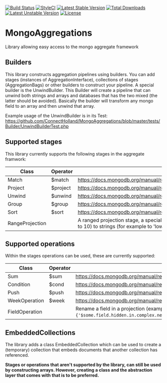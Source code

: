 [![Build Status](https://travis-ci.org/ConnectHolland/MongoAggregations.svg?branch=master)](https://travis-ci.org/ConnectHolland/MongoAggregations)
[![StyleCI](https://styleci.io/repos/45597310/shield)](https://styleci.io/repos/45597310)
[![Latest Stable Version](https://poser.pugx.org/connectholland/mongo-aggregations/v/stable)](https://packagist.org/packages/connectholland/mongo-aggregations) [![Total Downloads](https://poser.pugx.org/connectholland/mongo-aggregations/downloads)](https://packagist.org/packages/connectholland/mongo-aggregations) [![Latest Unstable Version](https://poser.pugx.org/connectholland/mongo-aggregations/v/unstable)](https://packagist.org/packages/connectholland/mongo-aggregations) [![License](https://poser.pugx.org/connectholland/mongo-aggregations/license)](https://packagist.org/packages/connectholland/mongo-aggregations)

# MongoAggregations
Library allowing easy access to the mongo aggregate framework

## Builders
This library constructs aggregation pipelines using builders. You can add stages (instances of AggregationInterface), collections of stages (AggregationBags) or other builders to construct your pipeline. A special builder is the UnwindBuilder. This Builder will create a pipeline that can unwind both strings and arrays and databases that has the two mixed (the latter should be avoided). Basically the builder will transform any mongo field to an array and then unwind that array.

Example usage of the UnwindBuilder is in its Test: https://github.com/ConnectHolland/MongoAggregations/blob/master/tests/Builder/UnwindBuilderTest.php

## Supported stages
This library currently supports the following stages in the aggregate framwork:

| Class | Operator | Description |
|-------|----------|-------------|
|Match|$match| https://docs.mongodb.org/manual/reference/operator/aggregation/match/#pipe._S_match|
|Project|$project| https://docs.mongodb.org/manual/reference/operator/aggregation/project/#pipe._S_project|
|Unwind|$unwind| https://docs.mongodb.org/manual/reference/operator/aggregation/unwind/#pipe._S_unwind|
|Group|$group| https://docs.mongodb.org/manual/reference/operator/aggregation/group/#pipe._S_group|
|Sort|$sort| https://docs.mongodb.org/manual/reference/operator/aggregation/sort/|
|RangeProjection||A ranged projection stage, a special kind of $project which can map ranges (for example: 1 to 10) to strings (for example to 'low'). |

## Supported operations
Within the stages operations can be used, these are currently supported:

| Class | Operator | Description |
|-------|----------|-------------|
|Sum|$sum| https://docs.mongodb.org/manual/reference/operator/aggregation/sum/#grp._S_sum|
|Condition|$cond| https://docs.mongodb.org/manual/reference/operator/aggregation/cond/#exp._S_cond|
|Push|$push| https://docs.mongodb.org/manual/reference/operator/aggregation/push/#grp._S_push|
|WeekOperation|$week| https://docs.mongodb.org/manual/reference/operator/aggregation/week/|
|FieldOperation||Rename a field in a projection (example: ```{$project: {my_field: {'$some.field.hidden.in.complex.nesting'}}}```)|

## EmbeddedCollections
The library adds a class EmbeddedCollection which can be used to create a (temporary) collection that embeds documents that another collection has referenced. 

**Stages or operations that aren't supported by the library, can still be used by constructing arrays. However, creating a class and the abstraction layer that comes with that is to be preferred.**
